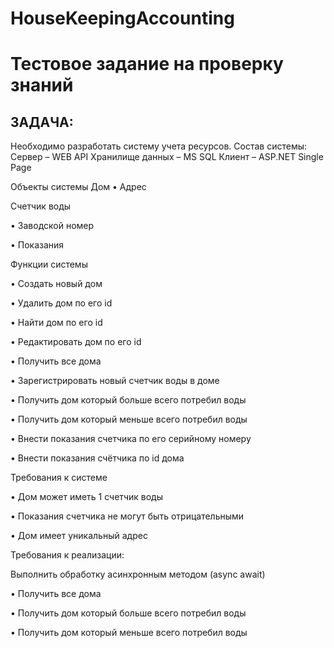 # HouseKeepingAccounting

# Тестовое задание на проверку знаний
## ЗАДАЧА:
Необходимо разработать систему учета ресурсов.
Состав системы:
Сервер – WEB API
Хранилище данных – MS SQL
Клиент – ASP.NET Single Page
 


Объекты системы
Дом
•	Адрес

Счетчик воды

•	Заводской номер

•	Показания

Функции системы

•	Создать новый дом

•	Удалить дом по его id

•	Найти дом по его id

•	Редактировать дом по его id

•	Получить все дома

•	Зарегистрировать новый счетчик воды в доме

•	Получить дом который больше всего потребил воды

•	Получить дом который меньше всего потребил воды

•	Внести показания счетчика по его серийному номеру

•	Внести показания счётчика по id дома

Требования к системе

•	Дом может иметь 1 счетчик воды

•	Показания счетчика не могут быть отрицательными

•	Дом имеет уникальный адрес


Требования к реализации:

Выполнить обработку асинхронным методом (async await)

•	Получить все дома

•	Получить дом который больше всего потребил воды

•	Получить дом который меньше всего потребил воды




